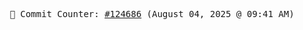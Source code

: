 <p align="center">
    <samp>
        📮 Commit Counter: <a href="https://github.com/Javascript-void0/Javascript-void0/commits/main">#124686</a> (August 04, 2025 @ 09:41 AM)
    </samp>
</p>